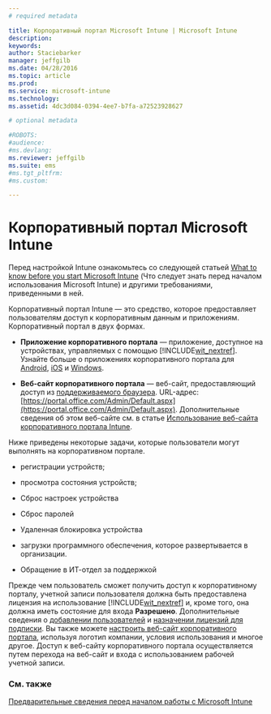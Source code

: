 ```yaml
---
# required metadata

title: Корпоративный портал Microsoft Intune | Microsoft Intune
description:
keywords:
author: Staciebarker
manager: jeffgilb
ms.date: 04/28/2016
ms.topic: article
ms.prod:
ms.service: microsoft-intune
ms.technology:
ms.assetid: 4dc3d084-0394-4ee7-b7fa-a72523928627

# optional metadata

#ROBOTS:
#audience:
#ms.devlang:
ms.reviewer: jeffgilb
ms.suite: ems
#ms.tgt_pltfrm:
#ms.custom:

---
```


# Корпоративный портал Microsoft Intune

Перед настройкой Intune ознакомьтесь со следующей статьей [What to know before you start Microsoft Intune](what-to-know-before-you-start-microsoft-intune.md) (Что следует знать перед началом использования Microsoft Intune) и другими требованиями, приведенными в ней.

Корпоративный портал Intune — это средство, которое предоставляет пользователям доступ к корпоративным данным и приложениям. Корпоративный портал в двух формах.

-   **Приложение корпоративного портала** — приложение, доступное на устройствах, управляемых с помощью [!INCLUDE[wit_nextref](../includes/wit_nextref_md.md)]. Узнайте больше о приложениях корпоративного портала для [Android](/Intune/EndUser/using-your-android-device-with-intune), [iOS](/Intune/EndUser/using-your-ios-or-mac-os-x-device-with-intune) и [Windows](/Intune/EndUser/using-your-windows-device-with-intune).


- **Веб-сайт корпоративного портала** — веб-сайт, предоставляющий доступ из [поддерживаемого браузера](supported-web-browsers.md). URL-адрес: [https://portal.office.com/Admin/Default.aspx](https://portal.office.com/Admin/Default.aspx). Дополнительные сведения об этом веб-сайте см. в статье [Использование веб-сайта корпоративного портала Intune](/Intune/EndUser/using-the-intune-company-portal-website).

Ниже приведены некоторые задачи, которые пользователи могут выполнять на корпоративном портале.

-   регистрации устройств;

-   просмотра состояния устройств;

-   Сброс настроек устройства

-   Сброс паролей

-   Удаленная блокировка устройства

-   загрузки программного обеспечения, которое развертывается в организации.

-   Обращение в ИТ-отдел за поддержкой

Прежде чем пользователь сможет получить доступ к корпоративному порталу, учетной записи пользователя должна быть предоставлена лицензия на использование [!INCLUDE[wit_nextref](../includes/wit_nextref_md.md)] и, кроме того, она должна иметь состояние для входа **Разрешено**. Дополнительные сведения о [добавлении пользователей](start-with-a-paid-subscription-to-microsoft-intune-step-3.md) и [назначении лицензий для подписки](start-with-a-paid-subscription-to-microsoft-intune-step-4.md). Вы также можете [настроить веб-сайт корпоративного портала](start-with-a-paid-subscription-to-microsoft-intune-step-7.md), используя логотип компании, условия использования и многое другое. Доступ к веб-сайту корпоративного портала осуществляется путем перехода на веб-сайт и входа с использованием рабочей учетной записи.

### См. также
[Предварительные сведения перед началом работы с Microsoft Intune](what-to-know-before-you-start-microsoft-intune.md)


<!--HONumber=Jun16_HO2-->


